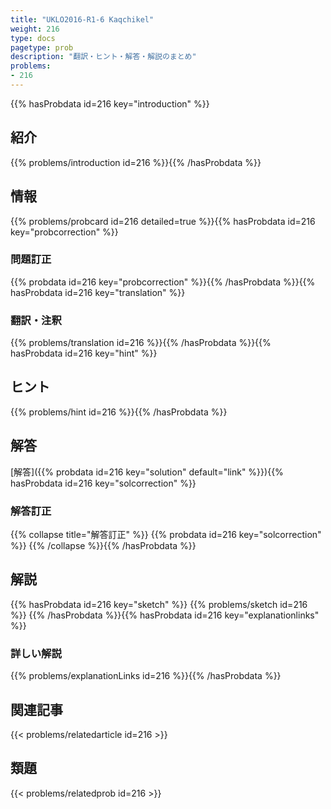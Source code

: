 ```yaml
---
title: "UKLO2016-R1-6 Kaqchikel"
weight: 216
type: docs
pagetype: prob
description: "翻訳・ヒント・解答・解説のまとめ"
problems: 
- 216
---
```


{{% hasProbdata id=216 key="introduction" %}}

## 紹介

{{% problems/introduction id=216 %}}{{% /hasProbdata %}}

## 情報

{{% problems/probcard id=216 detailed=true %}}{{% hasProbdata id=216 key="probcorrection" %}}

### 問題訂正

{{% probdata id=216 key="probcorrection" %}}{{% /hasProbdata %}}{{% hasProbdata id=216 key="translation" %}}

### 翻訳・注釈

{{% problems/translation id=216 %}}{{% /hasProbdata %}}{{% hasProbdata id=216 key="hint" %}}

## ヒント

{{% problems/hint id=216 %}}{{% /hasProbdata %}}

## 解答

[解答]({{% probdata id=216 key="solution" default="link" %}}){{% hasProbdata id=216 key="solcorrection" %}}

### 解答訂正

{{% collapse title="解答訂正" %}}
{{% probdata id=216 key="solcorrection" %}}
{{% /collapse %}}{{% /hasProbdata %}}

## 解説

{{% hasProbdata id=216 key="sketch" %}}
{{% problems/sketch id=216 %}}
{{% /hasProbdata %}}{{% hasProbdata id=216 key="explanationlinks" %}}

### 詳しい解説

{{% problems/explanationLinks id=216 %}}{{% /hasProbdata %}}

## 関連記事

{{< problems/relatedarticle id=216 >}}

## 類題

{{< problems/relatedprob id=216 >}}
